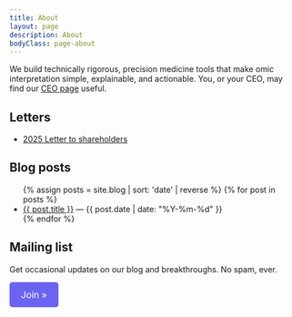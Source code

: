 ```yaml
---
title: About
layout: page
description: About
bodyClass: page-about
---
```


<!-- * [About page](about_page) -->


We build technically rigorous, precision medicine tools that make omic interpretation simple, explainable, and actionable. You, or your CEO, may find our <a href="/ceopage" >CEO page</a> useful.

## Letters

* [2025 Letter to shareholders](/shareholder_letters/2025_letter_to_shareholders)

## Blog posts
<!-- * [Blog](/blog) -->

<ul>
  {% assign posts = site.blog | sort: 'date' | reverse %}
  {% for post in posts %}
    <li>
      <a href="{{ post.url }}">{{ post.title }}</a> — {{ post.date | date: "%Y-%m-%d" }}
    </li>
  {% endfor %}
</ul>



## Mailing list

Get occasional updates on our blog and breakthroughs. No spam, ever.

<div class="submission-message">
<style>
.button-link {
  display: inline-block;
  padding: 12px 20px;
  background-color: #6A64F1;
  color: #fff;
  text-decoration: none;
  border-radius: 5px;
  font-size: 16px;
}
.button-link:hover {
  background-color: #5a54d1;
}
</style>

<p><a href="/assets/submission_mailing_list" class="button-link">Join »</a></p>

